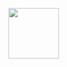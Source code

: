 

<a href="[URL_REDIRECT](https://upload.wikimedia.org/wikipedia/commons/thumb/6/61/HTML5_logo_and_wordmark.svg/640px-HTML5_logo_and_wordmark.svg.png)" target="blank"><img align="center" src="[URL_TO_YOUR_IMAGE](https://upload.wikimedia.org/wikipedia/commons/thumb/6/61/HTML5_logo_and_wordmark.svg/640px-HTML5_logo_and_wordmark.svg.png)" height="100" /></a>
